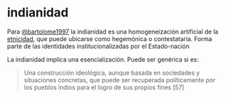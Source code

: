 # indianidad

Para [@bartolome1997](@bartolome1997.md) la indianidad es una homogeneización artificial de la [etnicidad](etnicidad.md), que puede ubicarse como hegemónica o contestataria. Forma parte de las identidades institucionalizadas por el Estado-nación

La indianidad implica una esencialización. Puede ser genérica si es:

 >
 > Una construcción ideológica, aunque basada en sociedades y situaciones concretas, que puede ser recuperada políticamente por los pueblos indios para el logro de sus propios fines [57]


